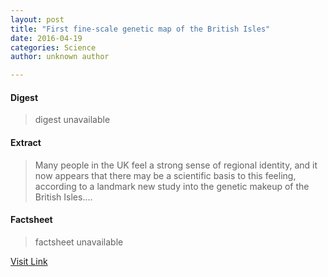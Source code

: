 ```yaml
---
layout: post
title: "First fine-scale genetic map of the British Isles"
date: 2016-04-19
categories: Science
author: unknown author

---
```



#### Digest
>digest unavailable

#### Extract
>Many people in the UK feel a strong sense of regional identity, and it now appears that there may be a scientific basis to this feeling, according to a landmark new study into the genetic makeup of the British Isles....

#### Factsheet
>factsheet unavailable

[Visit Link](http://feeds.sciencedaily.com/~r/sciencedaily/~3/GXKvolaB-QE/150318145420.htm)


